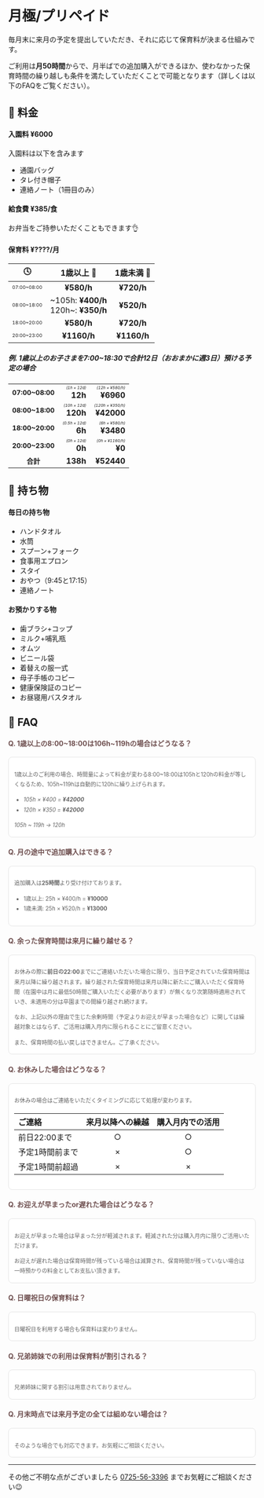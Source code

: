 ﻿# ⽉極/プリペイド
<style>
.timezone {
	font-size: 0.60em;
}
.caution {
	font-size: 0.50em;
}
.separate {
	font-size: 0.85em;
}
.question {
	color: #6f5050;
}
.answer {
	 padding: 1.2em 1em 1.2em;
	 color: #636363;
	 font-size: 0.8em;
	 line-height: 1.8;
	 background: #ffffff;
	 border-radius: 8px;
	 border: solid 0.15em #e4e4e4;
}
.answer > p:last-child {
	margin-bottom:  0;
}
.nomargin > p {
	margin:  0;
}
</style>

毎月末に来月の予定を提出していただき、それに応じて保育料が決まる仕組みです。

ご利用は**月50時間**からで、月半ばでの追加購入ができるほか、使わなかった保育時間の繰り越しも条件を満たしていただくことで可能となります（詳しくは以下のFAQをご覧ください）。

<!-- 
#### 月毎に保育時間を購入

ご購入いただいた保育時間が来園の度に減算されていく仕組みです。スケジュールに応じた最適な料金を設定いただけます。ご利用は**月50時間**より受け付けております。
-->

## 📝 料金

#### 入園料 ¥6000
入園料は以下を含みます
- 通園バッグ
- タレ付き帽子
- 連絡ノート（1冊目のみ）

#### 給食費 ¥385/食
お弁当をご持参いただくこともできます👌
<!-- ### 保育料 **¥????** -->

#### 保育料 ¥????/月

|🕓|1歳以上 👧|1歳未満 👶|
|:-:|:-:|:-:|
|<div class='timezone'>07:00~08:00</div>|**¥580/h**|**¥720/h**|
|<div class='timezone'>08:00~18:00</div>|<div style='text-align:right;'>\~105h: **¥400/h**<br>120h\~: **¥350/h**</div>|**¥520/h**|
|<div class='timezone'>18:00~20:00</div>|**¥580/h**|**¥720/h**|
|<div class='timezone'>20:00~23:00</div>|**¥1160/h**|**¥1160/h**|

##### 例. 1歳以上のお子さまを7:00~18:30で合計12日（おおまかに週3日）預ける予定の場合

||||
|:-:|-:|-:|
|<div class='separate'>**07:00~08:00**</div>|<div class='caution'>*(1h × 12d)*</div>**12h**|<div class='caution'>*(12h × ¥580/h)*</div>**¥6960**|
|<div class='separate'>**08:00~18:00**</div>|<div class='caution'>*(10h × 12d)*</div>**120h**|<div class='caution'>*(120h × ¥350/h)*</div>**¥42000**|
|<div class='separate'>**18:00~20:00**</div>|<div class='caution'>*(0.5h × 12d)*</div>**6h**|<div class='caution'>*(6h × ¥580/h)*</div>**¥3480**|
|<div class='separate'>**20:00~23:00**</div>|<div class='caution'>*(0h × 12d)*</div>**0h**|<div class='caution'>*(0h × ¥1160/h)*</div>**¥0**|
|<div class='separate'>**合計**</div>|**138h**|**¥52440**|

## 🎒 持ち物

#### 毎日の持ち物
- ハンドタオル
- 水筒
- スプーン+フォーク
- 食事用エプロン
- スタイ
- おやつ（9:45と17:15）
- 連絡ノート

#### お預かりする物
- 歯ブラシ+コップ
- ミルク+哺乳瓶
- オムツ
- ビニール袋
- 着替えの服一式
- 母子手帳のコピー
- 健康保険証のコピー
- お昼寝用バスタオル

## 🤔 FAQ

#### <span class='question'>Q. 1歳以上の8:00\~18:00は106h\~119hの場合はどうなる？</span>
<div class='answer'>

1歳以上のご利用の場合、時間量によって料金が変わる8:00\~18:00は105hと120hの料金が等しくなるため、105h\~119hは自動的に120hに繰り上げられます。

- _105h × ¥400 = **¥42000**_
- _120h × ¥350 = **¥42000**_

*105h ~ 119h → 120h*

<!-- ##### 1歳以上の繰上 -->
<!-- <div class='nomargin'> -->

<!-- [![as?fetch=hast](./svg/prepaid.8_18.infant.svg)](./svg/prepaid.8_18.infant.svg) -->

<!-- </div> -->

<!-- - *105h ~ 119h → 120h: ¥36000* -->
<!-- - *220h ~ 249h → 250h: ¥55000* -->

<!-- ##### 1歳未満の繰上
<div class='nomargin'>

<!-- [![as?fetch=hast](./svg/prepaid.8_18.baby.svg)](./svg/prepaid.8_18.baby.svg) -->

<!-- </div> -->

<!-- - *108h ~ 119h → 120h: ¥54000* -->

</div>

#### <span class='question'>Q. 月の途中で追加購⼊はできる？</span>
<div class='answer'>

追加購⼊は**25時間**より受け付けております。

- 1歳以上: 25h × ¥400/h = **¥10000**
- 1歳未満: 25h × ¥520/h = **¥13000**
</div>

#### <span class='question'>Q. 余った保育時間は来月に繰り越せる？</span>
<div class='answer'>

お休みの際に**前日の22:00**までにご連絡いただいた場合に限り、当日予定されていた保育時間は来月以降に繰り越されます。繰り越された保育時間は来月以降に新たにご購入いただく保育時間（在園中は月に最低50時間ご購入いただく必要があります）が無くなり次第随時適用されていき、未適用の分は卒園までの間繰り越され続けます。

なお、上記以外の理由で生じた余剰時間（予定よりお迎えが早まった場合など）に関しては繰越対象とはならず、ご活用は購入月内に限られることにご留意ください。

また、保育時間の払い戻しはできません。ご了承ください。

</div>

#### <span class='question'>Q. お休みした場合はどうなる？</span>
<div class='answer'>

お休みの場合はご連絡をいただくタイミングに応じて処理が変わります。

|ご連絡|来月以降への繰越|購入月内での活用|
|:-|:-:|:-:|
|前日22:00まで|○|○|
|予定1時間前まで|×|○|
|予定1時間前超過|×|×|

</div>

#### <span class='question'>Q. お迎えが早まったor遅れた場合はどうなる？</span>
<div class='answer'>

お迎えが早まった場合は早まった分が軽減されます。軽減された分は購入月内に限りご活用いただけます。

お迎えが遅れた場合は保育時間が残っている場合は減算され、保育時間が残っていない場合は一時預かりの料金としてお支払い頂きます。

</div>

#### <span class='question'>Q. 日曜祝日の保育料は？</span>
<div class='answer'>

日曜祝日を利用する場合も保育料は変わりません。

</div>

#### <span class='question'>Q. 兄弟姉妹での利用は保育料が割引される？</span>
<div class='answer'>

兄弟姉妹に関する割引は用意されておりません。

</div>

#### <span class='question'>Q. 月末時点では来月予定の全ては組めない場合は？</span>
<div class='answer'>

そのような場合でも対応できます。お気軽にご相談ください。

<!--
保育料は登園・降園時刻が記入されたシフト表を提出いただいた上で**純粋な時間量**をもとに計算されますので、あらゆるスケジュールに対応することが可能です。

また、お仕事の予定が月半ばで細かく確定するような場合は**初期購入量を抑えた上で追加購入を活用する**ことで適切な保育料にてご利用いただけます。
-->

</div>

***
その他ご不明な点がございましたら [0725-56-3396](tel:0725563396) までお気軽にご相談ください😉
